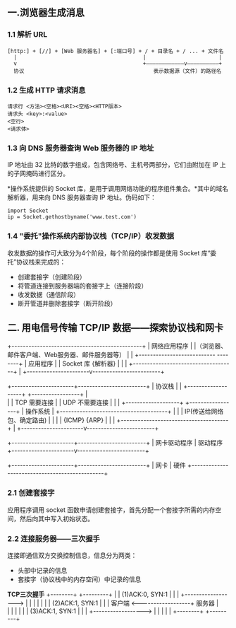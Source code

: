 ## 一.浏览器生成消息
### 1.1 解析 URL
````
[http:] + [//] + [Web 服务器名] + [:端口号] + / + 目录名 + / ... + 文件名
  |                                        |                       |               
  v                                        +————————————v——————————+
  协议                                         表示数据源（文件）的路径名

````
### 1.2 生成 HTTP 请求消息
````
请求行 <方法><空格><URI><空格><HTTP版本>
请求头 <key>:<value>
<空行>
<请求体>
````
### 1.3 向 DNS 服务器查询 Web 服务器的 IP 地址
IP 地址由 32 比特的数字组成，包含网络号、主机号两部分，它们由附加在 IP 上的子网掩码进行区分。

*操作系统提供的 Socket 库，是用于调用网络功能的程序组件集合。*其中的域名解析器，用来向 DNS 服务器查询 IP 地址。伪码如下：
````
import Socket
ip = Socket.gethostbyname('www.test.com')
````

### 1.4 "委托"操作系统内部协议栈（TCP/IP）收发数据
收发数据的操作可大致分为4个阶段，每个阶段的操作都是使用 Socket 库“委托”协议栈来完成的：
* 创建套接字（创建阶段）
* 将管道连接到服务器端的套接字上（连接阶段）
* 收发数据（通信阶段）
* 断开管道并删除套接字（断开阶段）

## 二. 用电信号传输 TCP/IP 数据——探索协议栈和网卡
+----------------------------------------------+
|                   网络应用程序                  |
|（浏览器、邮件客户端、Web服务器、邮件服务器等）        |
|  +--------------------------- --------+       |   应用程序
|  |    Socket 库      {解析器}          |       |
|  +------------------------------------+       |
+----------------------v------------------------+

+----------------------+------------------------+
| 协议栈                                         |
|  +-------------------+ +-----------------+    |   
|  |   TCP 需要连接     | | UDP 不需要连接    |    |
|  +-------------------+ +-----------------+    |   操作系统
|  +--------------------------------------+     |
|  |  IP(传送给网络包、确定路由)              |     |
|  |     {ICMP}       {ARP}               |     |
|  +--------------------------------------+     |
+----------------------v------------------------+

+----------------------+------------------------+
|             网卡驱动程序                        |   驱动程序
+----------------------v------------------------+

+----------------------+------------------------+
|              网卡                             |   硬件
+-----------------------------------------------+


### 2.1 创建套接字
应用程序调用 socket 函数申请创建套接字，首先分配一个套接字所需的内存空间，然后向其中写入初始状态。

### 2.2 连接服务器——三次握手
连接即通信双方交换控制信息，信息分为两类：
* 头部中记录的信息
* 套接字（协议栈中的内存空间）中记录的信息

**TCP三次握手**
+--------+                  +---------+
|        | (1)ACK:0, SYN:1  |         |
|        +------------------>         |
|        |                  |         |
|        | (2)ACK:1, SYN:1  |         |
| 客户端  <------------------+  服务器  |    
|        |                  |         |
|        | (3)ACK:1, SYN:1  |         |
|        +------------------>         |
|        |                  |         |
+--------+                  +---------+
